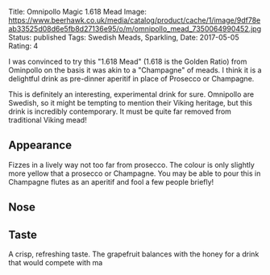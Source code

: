 Title: Omnipollo Magic 1.618 Mead
Image: https://www.beerhawk.co.uk/media/catalog/product/cache/1/image/9df78eab33525d08d6e5fb8d27136e95/o/m/omnipollo_mead_7350064990452.jpg
Status: published
Tags: Swedish Meads, Sparkling, 
Date: 2017-05-05
Rating: 4

I was convinced to try this "1.618 Mead" (1.618 is the Golden Ratio) from
Ominpollo on the basis it was akin to a "Champagne" of meads. I think it is a
delightful drink as pre-dinner aperitif in place of Prosecco or Champagne.

This is definitely an interesting, experimental drink for sure. Omnipollo are
Swedish, so it might be tempting to mention their Viking heritage, but this
drink is incredibly contemporary. It must be quite far removed from traditional
Viking mead!

<!-- PELICAN_END_SUMMARY -->



## Appearance

Fizzes in a lively way not too far from prosecco. The colour is only slightly
more yellow that a prosecco or Champagne. You may be able to pour this in
Champagne flutes as an aperitif and fool a few people briefly!

## Nose

## Taste

A crisp, refreshing taste. The grapefruit balances with the honey for a drink
that would compete with ma